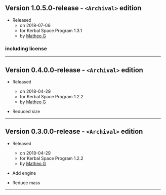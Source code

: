 ## Version 1.0.5.0-release - `<Archival>` edition

* Released
  * on 2018-07-06
  * for Kerbal Space Program 1.3.1
  * by [Matheo G](https://forum.kerbalspaceprogram.com/index.php?/profile/185325-*/)

### including license

---

## Version 0.4.0.0-release - `<Archival>` edition

* Released
  * on 2018-04-29
  * for Kerbal Space Program 1.2.2
  * by [Matheo G](https://forum.kerbalspaceprogram.com/index.php?/profile/185325-*/)

* Reduced size

---

## Version 0.3.0.0-release - `<Archival>` edition

* Released
  * on 2018-04-29
  * for Kerbal Space Program 1.2.2
  * by [Matheo G](https://forum.kerbalspaceprogram.com/index.php?/profile/185325-*/)

* Add engine
* Reduce mass

---
